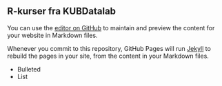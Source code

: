 ## R-kurser fra KUBDatalab

You can use the [editor on GitHub](https://github.com/KUBDatalab/r-kurser/edit/main/README.md) to maintain and preview the content for your website in Markdown files.

Whenever you commit to this repository, GitHub Pages will run [Jekyll](https://jekyllrb.com/) to rebuild the pages in your site, from the content in your Markdown files.

- Bulleted
- List


